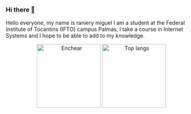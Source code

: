 ### Hi there 👋

<!--
**Enchear/Enchear** is a ✨ _special_ ✨ repository because its `README.md` (this file) appears on your GitHub profile.

Here are some ideas to get you started:
-->

Hello everyone, my name is raniery miguel I am a student at the Federal Institute of Tocantins (IFTO) campus Palmas, I take a course in Internet Systems and I hope to be able to add to my knowledge.

<p align="center">
  <img src="https://github-readme-stats.vercel.app/api?username=Enchear&show_icons=true&title_color=fff&icon_color=00d9ff&text_color=c9d1d9&bg_color=161b22" alt="Enchear" height="168px"/>
  <img src="https://github-readme-stats.vercel.app/api/top-langs/?username=Enchear&layout=compact&show_icons=true&title_color=fff&icon_color=fff&text_color=c9d1d9&bg_color=161b22" alt="Top langs" height="168px" />
</p>
